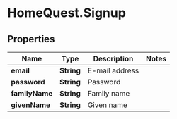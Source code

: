 # HomeQuest.Signup

## Properties
Name | Type | Description | Notes
------------ | ------------- | ------------- | -------------
**email** | **String** | E-mail address | 
**password** | **String** | Password | 
**familyName** | **String** | Family name | 
**givenName** | **String** | Given name | 


